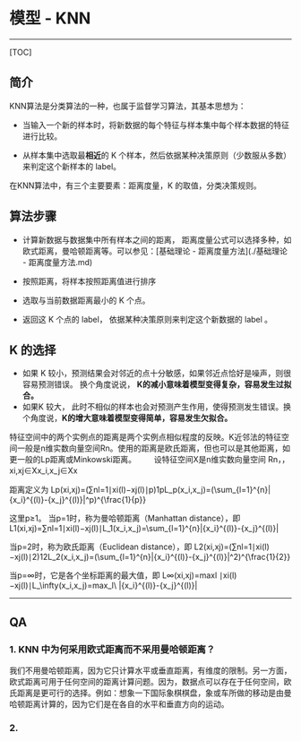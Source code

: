 # 模型 - KNN

---

[TOC]

## 简介

KNN算法是分类算法的一种，也属于监督学习算法，其基本思想为：

- 当输入一个新的样本时，将新数据的每个特征与样本集中每个样本数据的特征进行比较。

- 从样本集中选取最**相近**的 K 个样本，然后依据某种决策原则（少数服从多数）来判定这个新样本的 label。

在KNN算法中，有三个主要要素：距离度量，K 的取值，分类决策规则。

## 算法步骤

- 计算新数据与数据集中所有样本之间的距离， 距离度量公式可以选择多种，如欧式距离，曼哈顿距离等。可以参见：[基础理论 - 距离度量方法](./基础理论 - 距离度量方法.md)
- 按照距离，将样本按照距离值进行排序

- 选取与当前数据距离最小的 K 个点。
- 返回这 K 个点的 label， 依据某种决策原则来判定这个新数据的 label 。

## K 的选择

- 如果 K 较小，预测结果会对邻近的点十分敏感，如果邻近点恰好是噪声，则很容易预测错误。 换个角度说说， **K的减小意味着模型变得复杂，容易发生过拟合。**
- 如果K 较大， 此时不相似的样本也会对预测产生作用，使得预测发生错误。换个角度说，**K的增大意味着模型变得简单，容易发生欠拟合。**

特征空间中的两个实例点的距离是两个实例点相似程度的反映。K近邻法的特征空间一般是n维实数向量空间Rn。使用的距离是欧氏距离，但也可以是其他距离，如更一般的Lp距离或Minkowski距离。
    设特征空间X是n维实数向量空间 Rn，，xi,xj∈Xx_i,x_j∈Xx 

  距离定义为
Lp(xi,xj)=(∑nl=1∣xi(l)−xj(l)∣p)1pL_p(x_i,x_j)=(\sum_{l=1}^{n}|{x_i}^{(l)}-{x_j}^{(l)}|^p)^{\frac{1}{p}}
 
这里p≥1。
当p=1时，称为曼哈顿距离（Manhattan distance），即
L1(xi,xj)=∑nl=1∣xi(l)−xj(l)∣L_1(x_i,x_j)=\sum_{l=1}^{n}|{x_i}^{(l)}-{x_j}^{(l)}|

当p=2时，称为欧氏距离（Euclidean distance），即
L2(xi,xj)=(∑nl=1∣xi(l)−xj(l)∣2)12L_2(x_i,x_j)=(\sum_{l=1}^{n}|{x_i}^{(l)}-{x_j}^{(l)}|^2)^{\frac{1}{2}}

 
当p=∞时，它是各个坐标距离的最大值，即
L∞(xi,xj)=maxl ∣xi(l)−xj(l)∣L_\infty(x_i,x_j)=max_l\ |{x_i}^{(l)}-{x_j}^{(l)}|

---

## QA

### 1. KNN 中为何采用欧式距离而不采用曼哈顿距离？

我们不用曼哈顿距离，因为它只计算水平或垂直距离，有维度的限制。另一方面，欧式距离可用于任何空间的距离计算问题。因为，数据点可以存在于任何空间，欧氏距离是更可行的选择。例如：想象一下国际象棋棋盘，象或车所做的移动是由曼哈顿距离计算的，因为它们是在各自的水平和垂直方向的运动。

### 2. 

